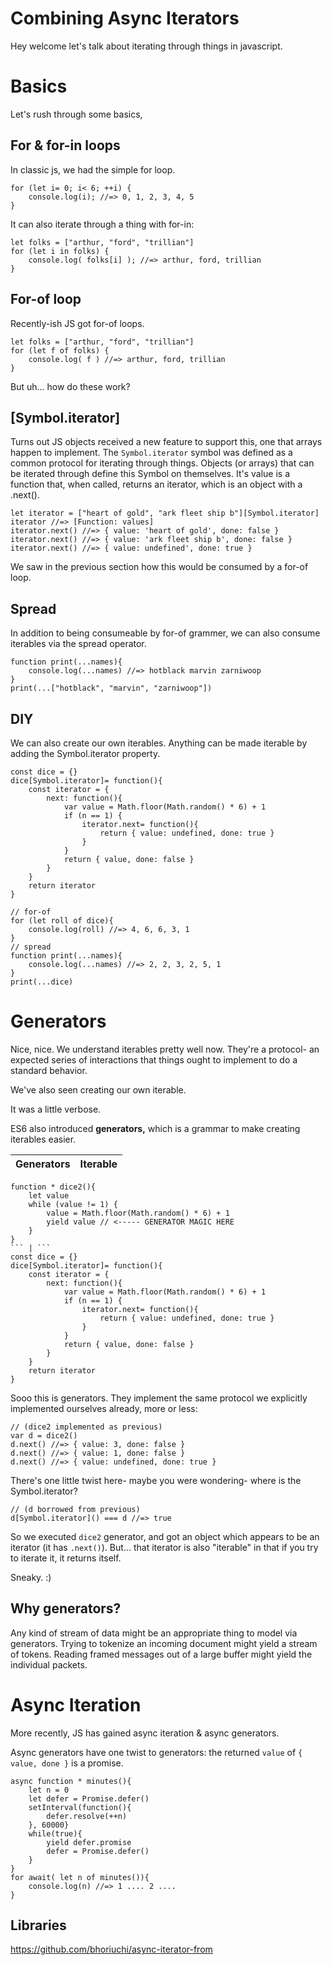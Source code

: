 # Combining Async Iterators

Hey welcome let's talk about iterating through things in javascript.

# Basics

Let's rush through some basics,

## For & for-in loops

In classic js, we had the simple for loop.

```
for (let i= 0; i< 6; ++i) {
	console.log(i); //=> 0, 1, 2, 3, 4, 5
}
```

It can also iterate through a thing with for-in:

```
let folks = ["arthur, "ford", "trillian"]
for (let i in folks) {
	console.log( folks[i] ); //=> arthur, ford, trillian
}
```

## For-of loop

Recently-ish JS got for-of loops.

```
let folks = ["arthur, "ford", "trillian"]
for (let f of folks) {
	console.log( f ) //=> arthur, ford, trillian
}
```

But uh... how do these work?

## [Symbol.iterator]

Turns out JS objects received a new feature to support this, one that arrays happen to implement. The `Symbol.iterator` symbol was defined as a common protocol for iterating through things. Objects (or arrays) that can be iterated through define this Symbol on themselves. It's value is a function that, when called, returns an iterator, which is an object with a .next().


```
let iterator = ["heart of gold", "ark fleet ship b"][Symbol.iterator]
iterator //=> [Function: values]
iterator.next() //=> { value: 'heart of gold', done: false }
iterator.next() //=> { value: 'ark fleet ship b', done: false }
iterator.next() //=> { value: undefined', done: true }
```

We saw in the previous section how this would be consumed by a for-of loop.

## Spread

In addition to being consumeable by for-of grammer, we can also consume iterables via the spread operator.

```
function print(...names){
	console.log(...names) //=> hotblack marvin zarniwoop
}
print(...["hotblack", "marvin", "zarniwoop"])
```

## DIY

We can also create our own iterables. Anything can be made iterable by adding the Symbol.iterator property.

```
const dice = {}
dice[Symbol.iterator]= function(){
	const iterator = {
		next: function(){
			var value = Math.floor(Math.random() * 6) + 1
			if (n == 1) {
				iterator.next= function(){
					return { value: undefined, done: true }
				}
			}
			return { value, done: false }
		}
	}
	return iterator
}

// for-of
for (let roll of dice){
	console.log(roll) //=> 4, 6, 6, 3, 1
}
// spread
function print(...names){
	console.log(...names) //=> 2, 2, 3, 2, 5, 1
}
print(...dice)
```

# Generators

Nice, nice. We understand iterables pretty well now. They're a protocol- an expected series of interactions that things ought to implement to do a standard behavior.

We've also seen creating our own iterable.

It was a little verbose.

ES6 also introduced **generators,** which is a grammar to make creating iterables easier.

Generators | Iterable
--- | ---
```
function * dice2(){
	let value
	while (value != 1) {
		value = Math.floor(Math.random() * 6) + 1
		yield value // <----- GENERATOR MAGIC HERE
	}
}
``` | ```
const dice = {}
dice[Symbol.iterator]= function(){
	const iterator = {
		next: function(){
			var value = Math.floor(Math.random() * 6) + 1
			if (n == 1) {
				iterator.next= function(){
					return { value: undefined, done: true }
				}
			}
			return { value, done: false }
		}
	}
	return iterator
}
```

Sooo this is generators. They implement the same protocol we explicitly implemented ourselves already, more or less:

```
// (dice2 implemented as previous)
var d = dice2()
d.next() //=> { value: 3, done: false }
d.next() //=> { value: 1, done: false }
d.next() //=> { value: undefined, done: true }
```

There's one little twist here- maybe you were wondering- where is the Symbol.iterator?

```
// (d borrowed from previous)
d[Symbol.iterator]() === d //=> true
```

So we executed `dice2` generator, and got an object which appears to be an iterator (it has `.next()`). But... that iterator is also "iterable" in that if you try to iterate it, it returns itself.

Sneaky. :)

## Why generators?

Any kind of stream of data might be an appropriate thing to model via generators. Trying to tokenize an incoming document might yield a stream of tokens. Reading framed messages out of a large buffer might yield the individual packets.

# Async Iteration

More recently, JS has gained async iteration & async generators.

Async generators have one twist to generators: the returned `value` of `{ value, done }` is a promise.

```
async function * minutes(){
	let n = 0
	let defer = Promise.defer()
	setInterval(function(){
		defer.resolve(++n)
	}, 60000}
	while(true){
		yield defer.promise
		defer = Promise.defer()
	}
}
for await( let n of minutes()){
	console.log(n) //=> 1 .... 2 ....
}
```

## Libraries

https://github.com/bhoriuchi/async-iterator-from
